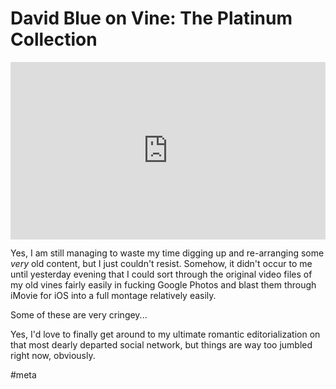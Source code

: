 # David Blue on Vine: The Platinum Collection

<div style="padding:56.25% 0 0 0;position:relative;"><iframe src="https://player.vimeo.com/video/350714498?autoplay=1&color=ff401a&title=0&byline=0&portrait=0" style="position:absolute;top:0;left:0;width:100%;height:100%;" frameborder="0" allow="autoplay; fullscreen" allowfullscreen></iframe></div><script src="https://player.vimeo.com/api/player.js"></script>

Yes, I am still managing to waste my time digging up and re-arranging some *very* old content, but I just couldn't resist. Somehow, it didn't occur to me until yesterday evening that I could sort through the original video files of my old vines fairly easily in fucking Google Photos and blast them through iMovie for iOS into a full montage relatively easily. 

Some of these are very cringey... 

Yes, I'd love to finally get around to my ultimate romantic editorialization on that most dearly departed social network, but things are way too jumbled right now, obviously.

#meta